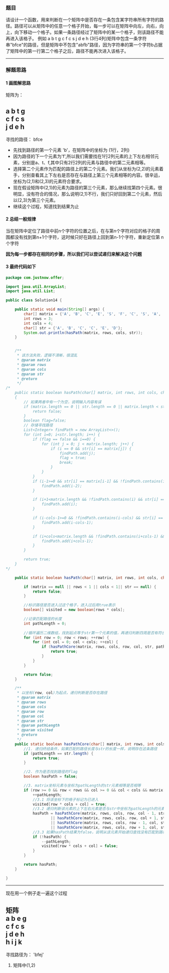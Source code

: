 ### 题目
请设计一个函数，用来判断在一个矩阵中是否存在一条包含某字符串所有字符的路径。路径可以从矩阵中的任意一个格子开始，每一步可以在矩阵中向左，向右，向上，向下移动一个格子。如果一条路径经过了矩阵中的某一个格子，则该路径不能再进入该格子。 
例如 a b t g c f c s j d e h (3行4列)矩阵中包含一条字符串"bfce"的路径，但是矩阵中不包含"abfb"路径，因为字符串的第一个字符b占据了矩阵中的第一行第二个格子之后，路径不能再次进入该格子。

---
### 解题思路

#### 1 画图解思路
矩阵为：

a b t g <br> 
c f c s <br>
j d e h
---
寻找的路径：
bfce


* 先找到路径的第一个元素 'b'，在矩阵中的坐标为 (1行，2列)
* 因为路径的下一个元素为'f',所以我们需要找在1行2列元素的上下左右相邻元素，分别是a、t、f,其中只有2行2列的元素与路径中的第二元素相等。
* 选择第二个元素作为匹配的路径上的第二个元素。我们从坐标为(2,2)的元素着手，分别查看其上下左右是否存在与路径上第三个元素相等的内容。很辛运，坐标为(2,1)和(2,3)的元素符合要求。
* 现在假设矩阵中(2,1)的元素为路径的第三个元素，那么继续找第四个元素。很明显，没有符合的情况，那么说明(2,1)不行，我们只好回到第二个元素，然后以(2,3)为第三个元素。
* 继续这个过程，知道找到结果为止

#### 2 总结一般规律

当在矩阵中定位了路径中前n个字符的位置之后，在与第n个字符对应的格子的周围都没有找到第n+1个字符，这时候只好在路径上回到第n-1个字符，重新定位第
n个字符

**因为每一步都存在相同的步骤，所以我们可以尝试递归来解决这个问题**


#### 3 最终代码如下

```java
package com.justnow.offer;

import java.util.ArrayList;
import java.util.List;

public class Solution14 {

    public static void main(String[] args) {
        char[] matrix = {'A', 'B', 'C', 'E', 'S', 'F', 'C', 'S', 'A', 'D', 'E', 'E'};
        int rows = 3;
        int cols = 4;
        char[] str = {'A', 'B', 'C', 'C', 'E', 'D'};
        System.out.println(hasPath(matrix, rows, cols, str));
    }


    /**
     * 该方法失败，逻辑不清晰，很混乱
     * @param matrix
     * @param rows
     * @param cols
     * @param str
     * @return
     */
/*
    public static boolean hasPath(char[] matrix, int rows, int cols, char[] str)
    {
        // 如果两者中有一个为空，说明输入内容有误
        if (matrix.length == 0 || str.length == 0 || matrix.length < str.length) {
            return false;
        }
        boolean flag=false;
        // 存储寻找路径
        List<Integer> findPath = new ArrayList<>();
        for (int i=0; i<str.length; i++) {
            if (flag == false && i==0) {
                for (int j = 0; j < matrix.length; j++) {
                    if (i == 0 && str[i] == matrix[j]) {
                        findPath.add(j);
                        flag = true;
                        break;
                    }
                }
            }
            if (i-1>=0 && str[i] == matrix[i-1] && !findPath.contains(i-2))  {
                findPath.add(i-2);
            }

            if (i+1<matrix.length && !findPath.contains(i) && str[i] == matrix[i]) {
                findPath.add(i);
            }

            if (i-cols-1>=0 && !findPath.contains(i-cols) && str[i] == matrix[i-cols-1]) {
                findPath.add(i-cols-1);
            }

            if (i+cols<matrix.length && !findPath.contains(i+cols-1) && str[i] == matrix[i+cols-1]) {
                findPath.add(i+cols-1);
            }
        }

        return true;
    }
*/

    public static boolean hasPath(char[] matrix, int rows, int cols, char[] str) {

        if (matrix == null || rows < 1 || cols < 1|| str == null) {
            return false;
        }

        //标识路径是否进入过这个格子，进入过后用true表示
        boolean[] visited = new boolean[rows * cols];

        //记录匹配路径的长度
        int pathLength = 0;
        
        //循环遍历二维数组，找到起点等于str第一个元素的值，再递归判断四周是否有符合条件的----回溯法
        for (int row = 0; row < rows; ++row) {
            for (int col = 0; col < cols; ++col) {
                if (hasPathCore(matrix, rows, cols, row, col, str, pathLength, visited)) {
                    return true;
                }
            }
        }

        return false;
    }

    /**
     * 以坐标(row, col)为起点，递归判断是否存在路径
     * @param matrix
     * @param rows
     * @param cols
     * @param row
     * @param col
     * @param str
     * @param pathLength
     * @param visited
     * @return
     */
    public static boolean hasPathCore(char[] matrix, int rows, int cols, int row, int col, char[] str, int pathLength, boolean[] visited) {
        //1. 递归终结条件，如果匹配的路径长度与str的长度一样，说明存在这条路径
        if (pathLength == str.length) {
            return true;
        }

        //2. 作为是否找到路径的flag
        boolean hasPath = false;

        //3. matrix坐标元素与坐标为pathLength的str元素相等是否相等
        if (row >= 0 && row < rows && col >= 0 && col < cols && matrix[row * cols + col] == str[pathLength] && !visited[row * cols + col]) {
            ++pathLength;
            //3.1 将该坐标下的格子标记为已进入
            visited[row * cols + col] = true;
            //3.2 递归判断该元素的上下左右元素是否与str中坐标为pathLength的元素相等，递归，直到pathLength == str.length
            hasPath = hasPathCore(matrix, rows, cols, row, col - 1, str, pathLength, visited)
                    || hasPathCore(matrix, rows, cols, row, col + 1, str, pathLength, visited)
                    || hasPathCore(matrix, rows, cols, row - 1, col, str, pathLength, visited)
                    || hasPathCore(matrix, rows, cols, row + 1, col, str, pathLength, visited);
            //3.3 如果hasPath结果为false，说明从该元素开始递归查找没有匹配到路径，需要回溯到该元素的上一个元素
            if (!hasPath) {
                --pathLength;
                visited[row * cols + col] = false;
            }
        }

        return hasPath;
    }

}

```

---

现在用一个例子走一遍这个过程

矩阵<br>
a b e g<br>
c f c s<br>
j d e h<br>
h i j k
---
寻找路径为： 'bfej'

1. 矩阵中(1,2)